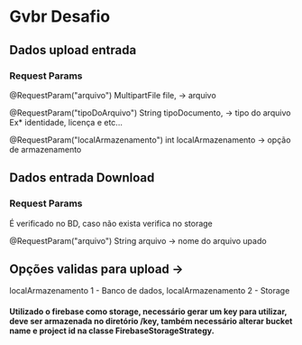 # Gvbr Desafio

## Dados upload entrada
  ### Request Params 
  @RequestParam("arquivo") MultipartFile file, -> arquivo
  
  @RequestParam("tipoDoArquivo") String tipoDocumento, -> tipo do arquivo Ex* identidade, licença e etc...
 
  
  @RequestParam("localArmazenamento") int localArmazenamento -> opção de armazenamento
  
## Dados entrada Download
  ### Request Params 
É verificado no BD, caso não exista verifica no storage

  @RequestParam("arquivo") String arquivo -> nome do arquivo upado
  
## Opções validas para upload -> 
localArmazenamento 1 - Banco de dados, localArmazenamento 2 - Storage

#### Utilizado o firebase como storage, necessário gerar um key para utilizar, deve ser armazenada no diretório /key, também necessário alterar bucket name e project id na classe FirebaseStorageStrategy.
